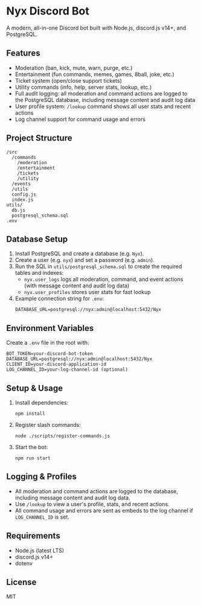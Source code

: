 # Nyx Discord Bot

A modern, all-in-one Discord bot built with Node.js, discord.js v14+, and PostgreSQL.

## Features
- Moderation (ban, kick, mute, warn, purge, etc.)
- Entertainment (fun commands, memes, games, 8ball, joke, etc.)
- Ticket system (open/close support tickets)
- Utility commands (info, help, server stats, lookup, etc.)
- Full audit logging: all moderation and command actions are logged to the PostgreSQL database, including message content and audit log data
- User profile system: `/lookup` command shows all user stats and recent actions
- Log channel support for command usage and errors

## Project Structure
```
/src
  /commands
    /moderation
    /entertainment
    /tickets
    /utility
  /events
  /utils
  config.js
  index.js
utils/
  db.js
  postgresql_schema.sql
.env
```

## Database Setup
1. Install PostgreSQL and create a database (e.g. `Nyx`).
2. Create a user (e.g. `nyx`) and set a password (e.g. `admin`).
3. Run the SQL in `utils/postgresql_schema.sql` to create the required tables and indexes:
   - `nyx.user_logs` logs all moderation, command, and event actions (with message content and audit log data)
   - `nyx.user_profiles` stores user stats for fast lookup
4. Example connection string for `.env`:
   ```
   DATABASE_URL=postgresql://nyx:admin@localhost:5432/Nyx
   ```

## Environment Variables
Create a `.env` file in the root with:
```
BOT_TOKEN=your-discord-bot-token
DATABASE_URL=postgresql://nyx:admin@localhost:5432/Nyx
CLIENT_ID=your-discord-application-id
LOG_CHANNEL_ID=your-log-channel-id (optional)
```

## Setup & Usage
1. Install dependencies:
   ```
   npm install
   ```
2. Register slash commands:
   ```
   node ./scripts/register-commands.js
   ```
3. Start the bot:
   ```
   npm run start
   ```

## Logging & Profiles
- All moderation and command actions are logged to the database, including message content and audit log data.
- Use `/lookup` to view a user's profile, stats, and recent actions.
- All command usage and errors are sent as embeds to the log channel if `LOG_CHANNEL_ID` is set.

## Requirements
- Node.js (latest LTS)
- discord.js v14+
- dotenv

## License
MIT
